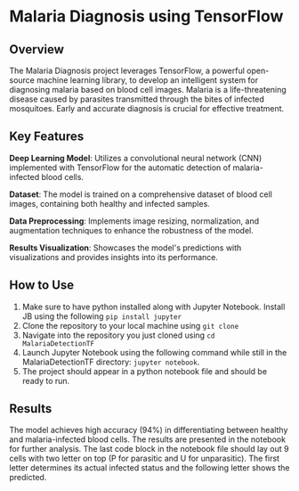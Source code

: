 # Malaria Diagnosis using TensorFlow

## Overview
The Malaria Diagnosis project leverages TensorFlow, a powerful open-source machine learning library, 
to develop an intelligent system for diagnosing malaria based on blood cell images.
Malaria is a life-threatening disease caused by parasites transmitted through the bites of infected mosquitoes. 
Early and accurate diagnosis is crucial for effective treatment.

## Key Features
**Deep Learning Model**: Utilizes a convolutional neural network (CNN) implemented with TensorFlow for the automatic detection of malaria-infected blood cells.

**Dataset**: The model is trained on a comprehensive dataset of blood cell images, containing both healthy and infected samples.

**Data Preprocessing**: Implements image resizing, normalization, and augmentation techniques to enhance the robustness of the model.

**Results Visualization**: Showcases the model's predictions with visualizations and provides insights into its performance.

## How to Use
1. Make sure to have python installed along with Jupyter Notebook. Install JB using the following ```pip install jupyter```
2. Clone the repository to your local machine using  ```git clone```
3. Navigate into the repository you just cloned using ```cd MalariaDetectionTF```
4. Launch Jupyter Notebook using the following command while still in the MalariaDetectionTF directory: ```jupyter notebook```.
5. The project should appear in a python notebook file and should be ready to run.

## Results
The model achieves high accuracy (94%) in differentiating between healthy and malaria-infected blood cells. 
The results are presented in the notebook for further analysis.
The last code block in the notebook file should lay out 9 cells with two letter on top (P for parasitic and U for unparasitic).
The first letter determines its actual infected status and the following letter shows the predicted.
